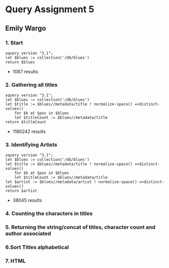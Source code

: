 # Query Assignment 5
## Emily Wargo 

### 1. Start 
```
xquery version "3.1";
let $blues := collection('/db/blues')
return $blues
```
- 1087 results


### 2. Gathering all titles 
```
xquery version "3.1";
let $blues := collection('/db/blues')
let $title := $blues//metadata/title ! normalize-space() =>distinct-values() 
    for $b at $pos in $blues 
    let $titleCount := $blues//metadata/title
return $titleCount
```
- 1180242 results 

### 3. Identifying Artists 
```
xquery version "3.1";
let $blues := collection('/db/blues')
let $title := $blues//metadata/title ! normalize-space() =>distinct-values() 
    for $b at $pos in $blues 
    let $titleCount := $blues//metadata/title
let $artist := $blues//metadata/artist ! normalize-space() =>distinct-values() 
return $artist
```
- 38045 results 

### 4. Counting the characters in titles 

### 5. Returning the string/concat of titles, character count and author associated 

### 6.Sort Titles alphabetical

### 7. HTML

<!--- i had very high hopes for learning more Xquery with this assignment it is definitely taking me more time than i had thought. this week i have not be able to allocate proper time. this is what i have and i will turn in  completed version ovr the weekend. this is all so new and it takes some adjusting  --->
